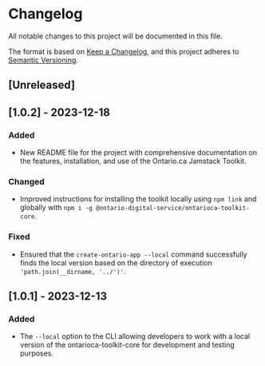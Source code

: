# Changelog

All notable changes to this project will be documented in this file.

The format is based on [Keep a Changelog](https://keepachangelog.com/en/1.0.0/),
and this project adheres to [Semantic Versioning](https://semver.org/spec/v2.0.0.html).

## [Unreleased]

## [1.0.2] - 2023-12-18

### Added

- New README file for the project with comprehensive documentation on the features, installation, and use of the Ontario.ca Jamstack Toolkit.

### Changed

- Improved instructions for installing the toolkit locally using `npm link` and globally with `npm i -g @ontario-digital-service/ontarioca-toolkit-core`.

### Fixed

- Ensured that the `create-ontario-app --local` command successfully finds the local version based on the directory of execution `'path.join(__dirname, '../')'`.

## [1.0.1] - 2023-12-13

### Added

- The `--local` option to the CLI allowing developers to work with a local version of the ontarioca-toolkit-core for development and testing purposes.
